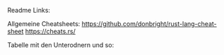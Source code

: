 Readme Links:

Allgemeine Cheatsheets:
https://github.com/donbright/rust-lang-cheat-sheet
https://cheats.rs/

Tabelle mit den Unterodnern und so: